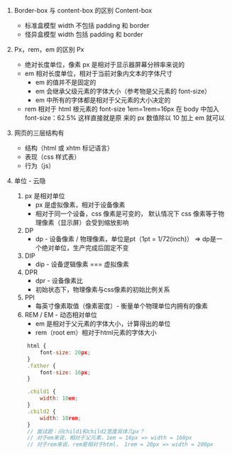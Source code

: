 01. Border-box 与 content-box 的区别 Content-box 
    - 标准盒模型 width 不包括 padding 和 border
    - 怪异盒模型 width 包括 padding 和 border


02. Px，rem，em 的区别 Px
    - 绝对长度单位，像素 px 是相对于显示器屏幕分辨率来说的
    - em 相对长度单位，相对于当前对象内文本的字体尺寸
        - em 的值并不是固定的
        - em 会继承父级元素的字体大小（参考物是父元素的 font-size）
        - em 中所有的字体都是相对于父元素的大小决定的 
    - rem 相对于 html 根元素的 font-size 
        1em=1rem=16px 在 body 中加入 font-size：62.5% 这样直接就是原 来的 px 数值除以 10 加上 em 就可以



03. 网页的三层结构有
    - 结构（html 或 xhtm 标记语言）
    - 表现（css 样式表）
    - 行为（js）



04. 单位 - 云隐
    <!-- https://applnzi6vl27059.pc.xiaoe-tech.com/live_pc/l_63351105e4b0c942649c5dfc -->
    1. px 是相对单位
        - px 是虚拟像素，相对于设备像素
        - 相对于同一个设备，css 像素是可变的，
            默认情况下 css 像素等于物理像素（显示屏）会受到缩放影响
    2. DP
        - dp - 设备像素 / 物理像素，单位是pt（1pt = 1/72(inch)）
            => dp是一个绝对单位，生产完成后固定不变
    3. DIP
        - dip - 设备逻辑像素 === 虚拟像素
    4. DPR
        - dpr - 设备像素比
        - 初始状态下，物理像素与css像素的初始比例关系
    5. PPI
        - 每英寸像素取值（像素密度）- 衡量单个物理单位内拥有的像素
    6. REM / EM - 动态相对单位
        - em 是相对于父元素的字体大小，计算得出的单位
        - rem（root em）相对于html元素的字体大小
    ```js
        html {
            font-size: 20px;
        }
        .father {
            font-size: 16px;
        }

        .child1 {
            width: 10em;
        }
        .child2 {
            width: 10rem;
        }
        // 面试题：问child1和child2宽度具体几px？
        // 对于em来说，相对于父元素，1em = 16px => width = 160px
        // 对于rem来说，rem是相对于html， 1rem = 20px => width = 200px
    ```

